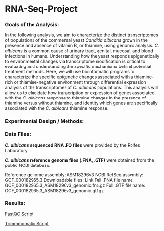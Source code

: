 # RNA-Seq-Project
<h3>Goals of the Analysis:</h3>
<p>In the following analysis, we aim to characterize the distinct transcriptomes of populations of the commensal yeast <i>Candida albicans</i> grown in the presence and absence of vitamin B, or thiamine, using genomic analysis. <i>C. albicans</i> is a common cause of urinary tract, genital, mucosal, and blood infections in humans. Understanding how the yeast responds epigenetically to environmental changes via transcriptome modification is critical to evaluating and understanding the specific mechanisms behind potential treatment methods. Here, we will use bioinformatic programs to characterize the specific epigenetic changes associated with a thiamine-rich or thiamine-negative environment through differential expression analysis of the transcriptomes of <i>C. albicans</i> populations. This analysis will allow us to elucidate how transcription or expression of genes associated with the <i>C. albicans</i> response to thiamine changes in the presence of thiamine versus without thiamine, and identity which genes are specifically associated with the <i>C. albicans</i> thiamine response.</p>
<h3>Experimental Design / Methods:</h3>
<h3>Data Files:</h3>
<p><b><i>C. albicans</i> sequenced RNA .FQ files</b> were provided by the Rolfes Laboratory.</p>
<p><b><i>C. albicans</i> reference genome files (.FNA, .GTF)</b> were obtained from the public <ahref=https://www.ncbi.nlm.nih.gov/datasets/genome/GCF_000182965.3/ >NCBI database.</a></p>
	Reference genome assembly: ASM18296v3
	NCBI RefSeq assembly: GCF_000182965.3
	Downloadable files: Link
	Full .FNA file name: GCF_000182965.3_ASM18296v3_genomic.fna.gz
	Full .GTF file name: GCF_000182965.3_ASM18296v3_genomic.gtf.gz
 
<h3>Results:</h3>


<a href=/fastqc.SBATCH> FastQC Script</a>

<a href=/trimmomatic.SBATCH> Trimmmomatic Script<a/>
